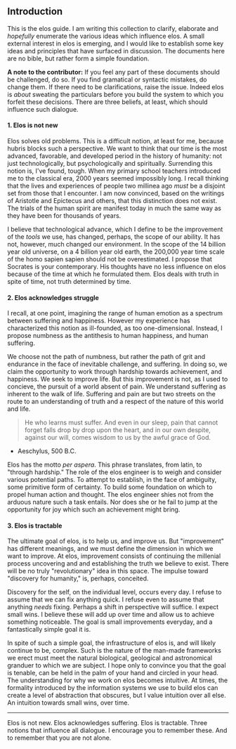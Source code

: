 Introduction
------------

This is the elos guide. I am writing this collection to clarify, elaborate and _hopefully_ enumerate the various ideas which influence elos. A small external interest in elos is emerging, and I would like to establish some key ideas and principles that have surfaced in discussion. The documents here are no bible, but rather form a simple foundation.

**A note to the contributor:** If you feel any part of these documents should be challenged, do so. If you find gramatical or syntactic mistakes, do change them. If there need to be clarifications, raise the issue. Indeed elos is _about_ sweating the particulars before you build the system to which you forfeit these decisions. There are three beliefs, at least, which should influence such dialogue.

#### 1. Elos is not new

Elos solves old problems. This is a difficult notion, at least for me, because hubris blocks such a perspective. We want to think that our time is the most advanced, favorable, and developed period in the history of humanity: not just technologically, but psychologically and spiritually. Surrending this notion is, I've found, tough. When my primary school teachers introduced me to the classical era, 2000 years seemed impossibly long. I recall thinking that the lives and experiences of people two millinea ago _must_ be a disjoint set from those that I encounter. I am now convinced, based on the writings of Aristotle and Epictecus and others, that this distinction does not exist. The trials of the human spirit are manifest today in much the same way as they have been for thousands of years.

I believe that technological advance, which I define to be the improvement of the _tools_ we use, has changed, perhaps, the scope of our ability. It has not, however, much changed our environment. In the scope of the 14 billion year old universe, on a 4 billion year old earth, the 200,000 year time scale of the homo sapien sapien should not be overestimated. I propose that Socrates is your contemporary. His thoughts have no less influence on elos because of the time at which he formulated them. Elos deals with truth in spite of time, not truth determined by time.

#### 2. Elos acknowledges struggle

I recall, at one point, imagining the range of human emotion as a spectrum between suffering and happiness. However my experience has characterized this notion as ill-founded, as too one-dimensional. Instead, I propose numbness as the antithesis to human happiness, and human suffering. 

We choose not the path of numbness, but rather the path of grit and endurance in the face of inevitable challenge, and suffering. In doing so, we claim the opportunity to work through hardship towards achievement, and happiness. We seek to improve life. But this improvement is not, as I used to concieve, the pursuit of a world absent of pain. We understand suffering as inherent to the walk of life. Suffering and pain are but two streets on the route to an understanding of truth and a respect of the nature of this world and life.

> He who learns must suffer.
> And even in our sleep, pain that cannot forget
> falls drop by drop upon the heart,
> and in our own despite, against our will,
> comes wisdom to us by the awful grace of God.
- Aeschylus, 500 B.C.

Elos has the motto _per aspera_. This phrase translates, from latin, to "through hardship." The role of the elos engineer is to weigh and consider various potential paths. To attempt to establish, in the face of ambiguity, some primitive form of certainty. To build some foundation on which to propel human action and thought. The elos engineer shies not from the arduous nature such a task entails. Nor does she or he fail to jump at the opportunity for joy which such an achievement might bring.

#### 3. Elos is tractable

The ultimate goal of elos, is to help us, and improve us. But "improvement" has different meanings, and we must define the dimension in which we want to improve. At elos, improvement consists of continuing the millenial process uncovering and and establishing the truth we believe to exist. There will be no truly "revolutionary" idea in this space. The impulse toward "discovery for humanity," is, perhaps, conceited.

Discovery for the self, on the individual level, occurs every day. I refuse to assume that we can fix anything quick. I refuse even to assume that anything *needs* fixing. Perhaps a shift in perspective will suffice. I expect small wins. I believe these will add up over time and allow us to achieve something noticeable. The goal is small improvements everyday, and a fantastically simple goal it is.

In spite of such a simple goal, the infrastructure of elos is, and will likely continue to be, complex. Such is the nature of the man-made frameworks we erect must meet the natural biological, geological and astronomical granduer to which we are subject. I hope only to convince you that the goal is tenable, can be held in the palm of your hand and circled in your head. The understanding for why we work on elos becomes intuitive. At times, the formality introduced by the information systems we use to build elos can create a level of abstraction that obscures, but I value intuition over all else. An intuition towards small wins, over time.

------------------------

Elos is not new. Elos acknowledges suffering. Elos is tractable. Three notions that influence all dialogue. I encourage you to remember these. And to remember that you are not alone.
